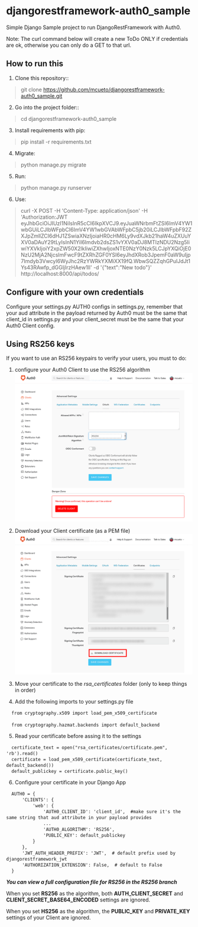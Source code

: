 # djangorestframework-auth0_sample

Simple Django Sample project to run DjangoRestFramework with Auth0.

Note: The curl command below will create a new ToDo ONLY if credentials are ok, otherwise you can only do a GET to that url.

How to run this
-----------
1. Clone this repository::
  >git clone https://github.com/mcueto/djangorestframework-auth0_sample.git

2. Go into the project folder::
  >cd djangorestframework-auth0_sample

3. Install requirements with pip:
  >pip install -r requirements.txt

4. Migrate:
  >python manage.py migrate

5. Run:
  >python manage.py runserver

6. Use:
  >curl -X POST -H 'Content-Type: application/json' -H 'Authorization:JWT  eyJhbGciOiJIUzI1NiIsInR5cCI6IkpXVCJ9.eyJuaWNrbmFtZSI6ImV4YW1wbGUiLCJlbWFpbCI6ImV4YW1wbGVAbWFpbC5jb20iLCJlbWFpbF92ZXJpZmllZCI6dHJ1ZSwiaXNzIjoiaHR0cHM6Ly9vdXJkb21haW4uZXUuYXV0aDAuY29tLyIsInN1YiI6Imdvb2dsZS1vYXV0aDJ8MTIzNDU2Nzg5IiwiYXVkIjoiY2xpZW50X2lkIiwiZXhwIjoxNTE0NzY0Nzk5LCJpYXQiOjE0NzU2MjA2NjcsImFwcF9tZXRhZGF0YSI6eyJhdXRob3JpemF0aW9uIjp7Imdyb3VwcyI6WyJhc2RzYWRkYXMiXX19fQ.WbwSQZZqhGPulJdJt1Ys43RAwfp_dGGljIrzHAew1lI' -d '{"text":"New todo"}' http://localhost:8000/api/todos/

Configure with your own credentials
-----------
Configure your settings.py AUTH0 configs in settings.py, remember that your aud attribute in the payload returned by Auth0 must be the same that client_id in settings.py and your client_secret must be the same that your Auth0 Client config.

Using RS256 keys
-----------
If you want to use an RS256 keypairs to verify your users, you must to do:
1. configure your Auth0 Client to use the RS256 algorithm
  ![alt text][img1]

2. Download your Client certificate (as a PEM file)
  ![alt text][img2]

3. Move your certificate to the *rsa_certificates* folder (only to keep things in order)

4. Add the following imports to your settings.py file
```
  from cryptography.x509 import load_pem_x509_certificate

  from cryptography.hazmat.backends import default_backend
```

5. Read your certificate before assing it to the settings
```
  certificate_text = open("rsa_certificates/certificate.pem", 'rb').read()
  certificate = load_pem_x509_certificate(certificate_text, default_backend())
  default_publickey = certificate.public_key()
```

6. Configure your certificate in your Django App
```
  AUTH0 = {
      'CLIENTS': {
          'web': {
              'AUTH0_CLIENT_ID': 'client_id',  #make sure it's the same string that aud attribute in your payload provides
              ...
              'AUTH0_ALGORITHM': 'RS256',
              'PUBLIC_KEY': default_publickey
          }
      },
      'JWT_AUTH_HEADER_PREFIX': 'JWT',  # default prefix used by djangorestframework_jwt
      'AUTHORIZATION_EXTENSION': False,  # default to False
  }
```
***You can view a full configuration file for RS256 in the RS256 branch***


  When you set **RS256** as the algorithm, both **AUTH_CLIENT_SECRET** and **CLIENT_SECRET_BASE64_ENCODED** settings are ignored.

  When you set **HS256** as the algorithm, the **PUBLIC_KEY** and **PRIVATE_KEY** settings of your Client are ignored.

[img1]: docs/images/rsa256-1.png "RS256 Selection"
[img2]: docs/images/rsa256-2.png "Certificate download"
